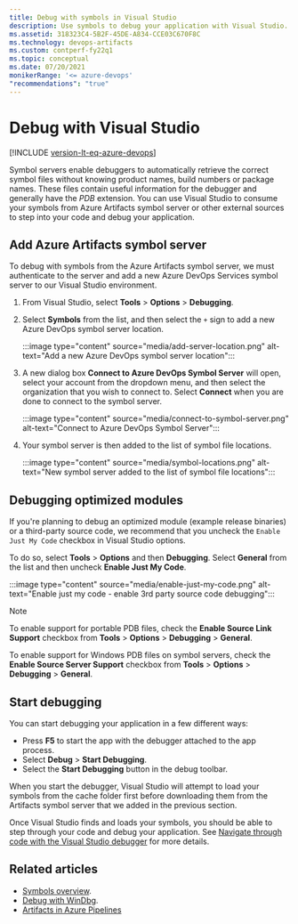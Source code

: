 ```yaml
---
title: Debug with symbols in Visual Studio
description: Use symbols to debug your application with Visual Studio.
ms.assetid: 318323C4-5B2F-45DE-A834-CCE03C670F8C
ms.technology: devops-artifacts
ms.custom: contperf-fy22q1
ms.topic: conceptual
ms.date: 07/20/2021
monikerRange: '<= azure-devops'
"recommendations": "true"
---
```


# Debug with Visual Studio

[!INCLUDE [version-lt-eq-azure-devops](../../includes/version-lt-eq-azure-devops.md)]

Symbol servers enable debuggers to automatically retrieve the correct symbol files without knowing product names, build numbers or package names. These files contain useful information for the debugger and generally have the *PDB* extension. You can use Visual Studio to consume your symbols from Azure Artifacts symbol server or other external sources to step into your code and debug your application.

## Add Azure Artifacts symbol server

To debug with symbols from the Azure Artifacts symbol server, we must authenticate to the server and add a new Azure DevOps Services symbol server to our Visual Studio environment.

1. From Visual Studio, select **Tools** > **Options** > **Debugging**.

1. Select **Symbols** from the list, and then select the `+` sign to add a new Azure DevOps symbol server location.

    :::image type="content" source="media/add-server-location.png" alt-text="Add a new Azure DevOps symbol server location":::

1. A new dialog box **Connect to Azure DevOps Symbol Server** will open, select your account from the dropdown menu, and then select the organization that you wish to connect to. Select **Connect** when you are done to connect to the symbol server.

    :::image type="content" source="media/connect-to-symbol-server.png" alt-text="Connect to Azure DevOps Symbol Server":::

1. Your symbol server is then added to the list of symbol file locations.

    :::image type="content" source="media/symbol-locations.png" alt-text="New symbol server added to the list of symbol file locations":::

## Debugging optimized modules

If you're planning to debug an optimized module (example release binaries) or a third-party source code, we recommend that you uncheck the `Enable Just My Code` checkbox in Visual Studio options.

To do so, select **Tools** > **Options** and then **Debugging**. Select **General** from the list and then uncheck **Enable Just My Code**.

:::image type="content" source="media/enable-just-my-code.png" alt-text="Enable just my code - enable 3rd party source code debugging":::

> [!NOTE]
> To enable support for portable PDB files, check the **Enable Source Link Support** checkbox from **Tools** > **Options** > **Debugging** > **General**.
> 
> To enable support for Windows PDB files on symbol servers, check the **Enable Source Server Support** checkbox from **Tools** > **Options** > **Debugging** > **General**.

## Start debugging

You can start debugging your application in a few different ways:
- Press **F5** to start the app with the debugger attached to the app process.
- Select **Debug** > **Start Debugging**.
- Select the **Start Debugging** button in the debug toolbar.

When you start the debugger, Visual Studio will attempt to load your symbols from the cache folder first before downloading them from the Artifacts symbol server that we added in the previous section. 

Once Visual Studio finds and loads your symbols, you should be able to step through your code and debug your application. See [Navigate through code with the Visual Studio debugger](/visualstudio/debugger/navigating-through-code-with-the-debugger) for more details.

## Related articles

- [Symbols overview](../concepts/symbols.md).
- [Debug with WinDbg](debug-with-symbols-windbg.md).
- [Artifacts in Azure Pipelines](../../pipelines/artifacts/artifacts-overview.md)